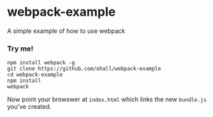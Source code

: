 # webpack-example
A simple example of how to use webpack


### Try me!

```
npm install webpack -g
git clone https://github.com/ohall/webpack-example
cd webpack-example
npm install
webpack
```

Now point your browswer at `index.html` which links the new `bundle.js` you've created.
